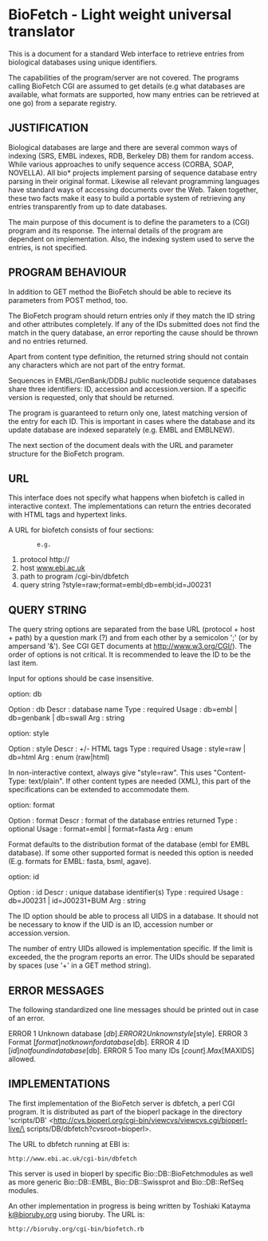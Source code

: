 BioFetch - Light weight universal translator
============================================

This is a document for a standard Web interface to retrieve entries
from biological databases using unique identifiers.

The capabilities of the program/server are not covered. The programs
calling BioFetch CGI are assumed to get details (e.g what databases
are available, what formats are supported, how many entries can be
retrieved at one go) from a separate registry.

JUSTIFICATION
-------------

Biological databases are large and there are several common ways of
indexing (SRS, EMBL indexes, RDB, Berkeley DB) them for random
access. While various approaches to unify sequence access (CORBA,
SOAP, NOVELLA). All bio* projects implement parsing of sequence
database entry parsing in their original format. Likewise all relevant
programming languages have standard ways of accessing documents over
the Web. Taken together, these two facts make it easy to build a
portable system of retrieving any entries transparently from up to
date databases.

The main purpose of this document is to define the parameters to a
(CGI) program and its response. The internal details of the program
are dependent on implementation. Also, the indexing system used to
serve the entries, is not specified.

PROGRAM BEHAVIOUR
-----------------

In addition to GET method the BioFetch should be able to recieve its
parameters from POST method, too.

The BioFetch program should return entries only if they match the ID
string and other attributes completely. If any of the IDs submitted
does not find the match in the query database, an error reporting the
cause should be thrown and no entries returned.

Apart from content type definition, the returned string should not
contain any characters which are not part of the entry format.

Sequences in EMBL/GenBank/DDBJ public nucleotide sequence databases
share three identifiers: ID, accession and accession.version. If a
specific version is requested, only that should be returned.

The program is guaranteed to return only one, latest matching version
of the entry for each ID. This is important in cases where the
database and its update database are indexed separately (e.g. EMBL and
EMBLNEW).

The next section of the document deals with the URL and parameter
structure for the BioFetch program.

URL
---

This interface does not specify what happens when biofetch is called
in interactive context. The implementations can return the entries
decorated with HTML tags and hypertext links.

A URL for biofetch consists of four sections:

			e.g.
1. protocol		http://
2. host			www.ebi.ac.uk
3. path to program	/cgi-bin/dbfetch
4. query string		?style=raw;format=embl;db=embl;id=J00231

QUERY STRING
------------

The query string options are separated from the base URL (protocol +
host + path) by a question mark (?) and from each other by a semicolon
';' (or by ampersand '&'). See CGI GET documents at
http://www.w3.org/CGI/). The order of options is not critical. It is
recommended to leave the ID to be the last item.

Input for options should be case insensitive.

option: db

  Option  : db
  Descr   : database name
  Type    : required
  Usage   : db=embl | db=genbank | db=swall
  Arg     : string 

option: style

  Option  : style
  Descr   : +/- HTML tags
  Type    : required
  Usage   : style=raw | db=html
  Arg     : enum (raw|html)

In non-interactive context, always give "style=raw". This uses
"Content-Type: text/plain". If other content types are needed (XML),
this part of the specifications can be extended to accommodate them.

option: format

  Option  : format
  Descr   : format of the database entries returned
  Type    : optional
  Usage   : format=embl | format=fasta
  Arg     : enum

Format defaults to the distribution format of the database (embl for
EMBL database). If some other supported format is needed this option
is needed (E.g. formats for EMBL: fasta, bsml, agave).

option: id

  Option  : id
  Descr   : unique database identifier(s)
  Type    : required
  Usage   : db=J00231 | id=J00231+BUM
  Arg     : string 

The ID option should be able to process all UIDS in a database. It
should not be necessary to know if the UID is an ID, accession number
or accession.version.

The number of entry UIDs allowed is implementation specific. If the
limit is exceeded, the the program reports an error. The UIDs should
be separated by spaces (use '+' in a GET method string).

ERROR MESSAGES
--------------

The following standardized one line messages should be printed out in
case of an error.

ERROR 1 Unknown database [$db].
ERROR 2 Unknown style [$style].
ERROR 3 Format [$format] not known for database [$db].
ERROR 4 ID [$id] not found in database [$db].
ERROR 5 Too many IDs [$count]. Max [$MAXIDS] allowed.

IMPLEMENTATIONS
---------------

The first implementation of the BioFetch server is dbfetch, a perl
CGI program. It is distributed as part of the bioperl package in the
directory 'scripts/DB'
<http://cvs.bioperl.org/cgi-bin/viewcvs/viewcvs.cgi/bioperl-live/\
scripts/DB/dbfetch?cvsroot=bioperl>. 

The URL to dbfetch running at EBI is:

    http://www.ebi.ac.uk/cgi-bin/dbfetch

This server is used in bioperl by specific Bio::DB::BioFetchmodules as
well as more generic Bio::DB::EMBL, Bio::DB::Swissprot and
Bio::DB::RefSeq modules. 

An other implementation in progress is
being written by Toshiaki Katayma <k@bioruby.org> using bioruby. The
URL is:

    http://bioruby.org/cgi-bin/biofetch.rb
